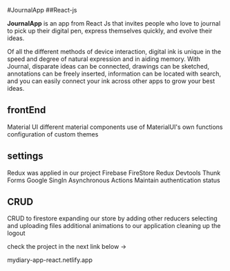 #JournalApp
##React-js

**JournalApp** is an app from React Js that invites people who love to journal to pick up their digital pen, express themselves quickly, and evolve their ideas.

Of all the different methods of device interaction, digital ink is unique in the speed and degree of natural expression and in aiding memory. With Journal, disparate ideas can be connected, drawings can be sketched, annotations can be freely inserted, information can be located with search, and you can easily connect your ink across other apps to grow your best ideas.

<h2>frontEnd</h2>

Material UI
different material components
use of MaterialUI's own functions
configuration of custom themes

<h2>settings</h2>
Redux was applied in our project 
Firebase
FireStore
Redux Devtools
Thunk
Forms 
Google SingIn
Asynchronous Actions
Maintain authentication status

<h2>CRUD</h2>
CRUD to firestore
expanding our store by adding other reducers
selecting and uploading files 
additional animations to our application
cleaning up the logout

check the project in the next link below ->

mydiary-app-react.netlify.app
